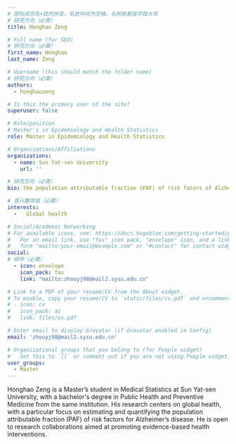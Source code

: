 ```yaml
---
# 团队成员名+姓的拼音，名姓中间为空格，名和姓都首字母大写
# 研究方向（必需）
title: Honghao Zeng

# Full name (for SEO)
# 研究方向（必需）
first_name: Honghao
last_name: Zeng

# Username (this should match the folder name)
# 研究方向（必需）
authors:
  - honghaozeng

# Is this the primary user of the site?
superuser: false

# Role/position
# Master's in Epidemiology and Health Statistics
role: Master in Epidemiology and Health Statistics

# Organizations/Affiliations
organizations:
  - name: Sun Yat-sen University
    url: ''

# 研究方向（必需）
bio: the population attributable fraction (PAF) of risk fators of Alzheimer’s disease 

# 感兴趣领域（必需）
interests:
  -   Global health

# Social/Academic Networking
# For available icons, see: https://docs.hugoblox.com/getting-started/page-builder/#icons
#   For an email link, use "fas" icon pack, "envelope" icon, and a link in the
#   form "mailto:your-email@example.com" or "#contact" for contact widget.
social:
# 邮件（必需）
  - icon: envelope
    icon_pack: fas
    link: "mailto:zhouyj98@mail2.sysu.edu.cn"

# Link to a PDF of your resume/CV from the About widget.
# To enable, copy your resume/CV to `static/files/cv.pdf` and uncomment the lines below.
# - icon: cv
#   icon_pack: ai
#   link: files/cv.pdf

# Enter email to display Gravatar (if Gravatar enabled in Config)
email: 'zhouyj98@mail2.sysu.edu.cn'

# Organizational groups that you belong to (for People widget)
#   Set this to `[]` or comment out if you are not using People widget.
user_groups:
  - Master
---
```


Honghao Zeng is a Master’s student in Medical Statistics at Sun Yat-sen University, with a bachelor's degree in Public Health and Preventive Medicine from the same institution. His research centers on global health, with a particular focus on estimating and quantifying the population attributable fraction (PAF) of risk factors for Alzheimer’s disease. He is open to research collaborations aimed at promoting evidence-based health interventions.

